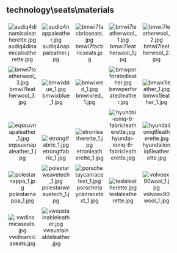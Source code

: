 ## technology\seats\materials
<div class="col" style="display: inline-block; width: 16.66%; padding: 5px; box-sizing: border-box; text-align: center;">
<img src="https://media.evkx.net/multimedia/technology/seats/materials/audiq4dinamicaleatherette_xst.jpg" class="img-thumbnail" alt="audiq4dinamicaleatherette.jpg">
audiq4dinamicaleatherette.jpg
</div>
<div class="col" style="display: inline-block; width: 16.66%; padding: 5px; box-sizing: border-box; text-align: center;">
<img src="https://media.evkx.net/multimedia/technology/seats/materials/audiq4nappaleather_xst.jpg" class="img-thumbnail" alt="audiq4nappaleather.jpg">
audiq4nappaleather.jpg
</div>
<div class="col" style="display: inline-block; width: 16.66%; padding: 5px; box-sizing: border-box; text-align: center;">
<img src="https://media.evkx.net/multimedia/technology/seats/materials/bmwi7facbricseats_xst.jpg" class="img-thumbnail" alt="bmwi7facbricseats.jpg">
bmwi7facbricseats.jpg
</div>
<div class="col" style="display: inline-block; width: 16.66%; padding: 5px; box-sizing: border-box; text-align: center;">
<img src="https://media.evkx.net/multimedia/technology/seats/materials/bmwi7leatherwool_1_xst.jpg" class="img-thumbnail" alt="bmwi7leatherwool_1.jpg">
bmwi7leatherwool_1.jpg
</div>
<div class="col" style="display: inline-block; width: 16.66%; padding: 5px; box-sizing: border-box; text-align: center;">
<img src="https://media.evkx.net/multimedia/technology/seats/materials/bmwi7leatherwool_2_xst.jpg" class="img-thumbnail" alt="bmwi7leatherwool_2.jpg">
bmwi7leatherwool_2.jpg
</div>
<div class="col" style="display: inline-block; width: 16.66%; padding: 5px; box-sizing: border-box; text-align: center;">
<img src="https://media.evkx.net/multimedia/technology/seats/materials/bmwi7leatherwool_3_xst.jpg" class="img-thumbnail" alt="bmwi7leatherwool_3.jpg">
bmwi7leatherwool_3.jpg
</div>
<div class="col" style="display: inline-block; width: 16.66%; padding: 5px; box-sizing: border-box; text-align: center;">
<img src="https://media.evkx.net/multimedia/technology/seats/materials/bmwixblue_1_xst.jpg" class="img-thumbnail" alt="bmwixblue_1.jpg">
bmwixblue_1.jpg
</div>
<div class="col" style="display: inline-block; width: 16.66%; padding: 5px; box-sizing: border-box; text-align: center;">
<img src="https://media.evkx.net/multimedia/technology/seats/materials/bmwixred_1_xst.jpg" class="img-thumbnail" alt="bmwixred_1.jpg">
bmwixred_1.jpg
</div>
<div class="col" style="display: inline-block; width: 16.66%; padding: 5px; box-sizing: border-box; text-align: center;">
<img src="https://media.evkx.net/multimedia/technology/seats/materials/bmwperforatedleather_xst.jpg" class="img-thumbnail" alt="bmwperforatedleather.jpg">
bmwperforatedleather.jpg
</div>
<div class="col" style="display: inline-block; width: 16.66%; padding: 5px; box-sizing: border-box; text-align: center;">
<img src="https://media.evkx.net/multimedia/technology/seats/materials/bmwx1leather_1_xst.jpg" class="img-thumbnail" alt="bmwx1leather_1.jpg">
bmwx1leather_1.jpg
</div>
<div class="col" style="display: inline-block; width: 16.66%; padding: 5px; box-sizing: border-box; text-align: center;">
<img src="https://media.evkx.net/multimedia/technology/seats/materials/eqssuvnapaleather_1_xst.jpg" class="img-thumbnail" alt="eqssuvnapaleather_1.jpg">
eqssuvnapaleather_1.jpg
</div>
<div class="col" style="display: inline-block; width: 16.66%; padding: 5px; box-sizing: border-box; text-align: center;">
<img src="https://media.evkx.net/multimedia/technology/seats/materials/etrongtfabric_1_xst.jpg" class="img-thumbnail" alt="etrongtfabric_1.jpg">
etrongtfabric_1.jpg
</div>
<div class="col" style="display: inline-block; width: 16.66%; padding: 5px; box-sizing: border-box; text-align: center;">
<img src="https://media.evkx.net/multimedia/technology/seats/materials/etronleatherette_1_xst.jpg" class="img-thumbnail" alt="etronleatherette_1.jpg">
etronleatherette_1.jpg
</div>
<div class="col" style="display: inline-block; width: 16.66%; padding: 5px; box-sizing: border-box; text-align: center;">
<img src="https://media.evkx.net/multimedia/technology/seats/materials/hyundai-ioniq-6-fabricleatherette_xst.jpg" class="img-thumbnail" alt="hyundai-ioniq-6-fabricleatherette.jpg">
hyundai-ioniq-6-fabricleatherette.jpg
</div>
<div class="col" style="display: inline-block; width: 16.66%; padding: 5px; box-sizing: border-box; text-align: center;">
<img src="https://media.evkx.net/multimedia/technology/seats/materials/hyundaiioniq6leatherette_xst.jpg" class="img-thumbnail" alt="hyundaiioniq6leatherette.jpg">
hyundaiioniq6leatherette.jpg
</div>
<div class="col" style="display: inline-block; width: 16.66%; padding: 5px; box-sizing: border-box; text-align: center;">
<img src="https://media.evkx.net/multimedia/technology/seats/materials/polestarnappa_1_xst.jpg" class="img-thumbnail" alt="polestarnappa_1.jpg">
polestarnappa_1.jpg
</div>
<div class="col" style="display: inline-block; width: 16.66%; padding: 5px; box-sizing: border-box; text-align: center;">
<img src="https://media.evkx.net/multimedia/technology/seats/materials/polestarweavetech_1_xst.jpg" class="img-thumbnail" alt="polestarweavetech_1.jpg">
polestarweavetech_1.jpg
</div>
<div class="col" style="display: inline-block; width: 16.66%; padding: 5px; box-sizing: border-box; text-align: center;">
<img src="https://media.evkx.net/multimedia/technology/seats/materials/porschetaycanracetext_1_xst.jpg" class="img-thumbnail" alt="porschetaycanracetext_1.jpg">
porschetaycanracetext_1.jpg
</div>
<div class="col" style="display: inline-block; width: 16.66%; padding: 5px; box-sizing: border-box; text-align: center;">
<img src="https://media.evkx.net/multimedia/technology/seats/materials/teslaleatherette_xst.jpg" class="img-thumbnail" alt="teslaleatherette.jpg">
teslaleatherette.jpg
</div>
<div class="col" style="display: inline-block; width: 16.66%; padding: 5px; box-sizing: border-box; text-align: center;">
<img src="https://media.evkx.net/multimedia/technology/seats/materials/volvoex90wool_1_xst.jpg" class="img-thumbnail" alt="volvoex90wool_1.jpg">
volvoex90wool_1.jpg
</div>
<div class="col" style="display: inline-block; width: 16.66%; padding: 5px; box-sizing: border-box; text-align: center;">
<img src="https://media.evkx.net/multimedia/technology/seats/materials/vwdinamicaseats_xst.jpg" class="img-thumbnail" alt="vwdinamicaseats.jpg">
vwdinamicaseats.jpg
</div>
<div class="col" style="display: inline-block; width: 16.66%; padding: 5px; box-sizing: border-box; text-align: center;">
<img src="https://media.evkx.net/multimedia/technology/seats/materials/vwsustainableleather_xst.jpg" class="img-thumbnail" alt="vwsustainableleather.jpg">
vwsustainableleather.jpg
</div>
